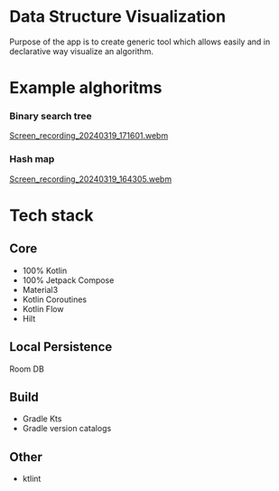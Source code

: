 # Data Structure Visualization
Purpose of the app is to create generic tool which allows easily and in declarative way visualize an algorithm. 

# Example alghoritms

### Binary search tree
[Screen_recording_20240319_171601.webm](https://github.com/Arakim411/DataStructureVisualization/assets/64414992/5ac4439e-df82-4520-a0bc-1fe94821e0a8)


### Hash map
[Screen_recording_20240319_164305.webm](https://github.com/Arakim411/DataStructureVisualization/assets/64414992/d7b282b8-b30c-40fd-8f33-81afda6781ca)

# Tech stack

## Core
- 100% Kotlin
- 100% Jetpack Compose
- Material3
- Kotlin Coroutines
- Kotlin Flow
- Hilt

## Local Persistence
Room DB

## Build
- Gradle Kts
- Gradle version catalogs 

## Other
- ktlint

